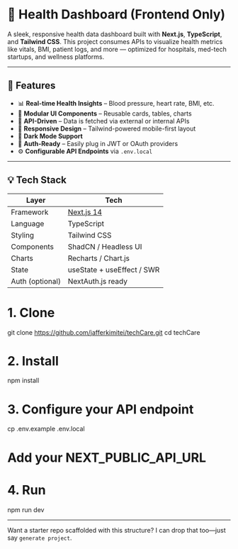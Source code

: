 # 🧠 Health Dashboard (Frontend Only)

A sleek, responsive health data dashboard built with **Next.js**, **TypeScript**, and **Tailwind CSS**. This project consumes APIs to visualize health metrics like vitals, BMI, patient logs, and more — optimized for hospitals, med-tech startups, and wellness platforms.

---

## 🚀 Features

- 📊 **Real-time Health Insights** – Blood pressure, heart rate, BMI, etc.
- 🧩 **Modular UI Components** – Reusable cards, tables, charts
- 🔄 **API-Driven** – Data is fetched via external or internal APIs
- 🎨 **Responsive Design** – Tailwind-powered mobile-first layout
- 🌙 **Dark Mode Support**
- 🔐 **Auth-Ready** – Easily plug in JWT or OAuth providers
- ⚙️ **Configurable API Endpoints** via `.env.local`

---

## 💡 Tech Stack

| Layer       | Tech                      |
|-------------|---------------------------|
| Framework   | [Next.js 14](https://nextjs.org) |
| Language    | TypeScript                |
| Styling     | Tailwind CSS              |
| Components  | ShadCN / Headless UI      |
| Charts      | Recharts / Chart.js       |
| State       | useState + useEffect / SWR |
| Auth (optional) | NextAuth.js ready     |

# 1. Clone
git clone https://github.com/jafferkimitei/techCare.git
cd techCare

# 2. Install
npm install

# 3. Configure your API endpoint
cp .env.example .env.local
# Add your NEXT_PUBLIC_API_URL

# 4. Run
npm run dev


---

Want a starter repo scaffolded with this structure? I can drop that too—just say `generate project`.

